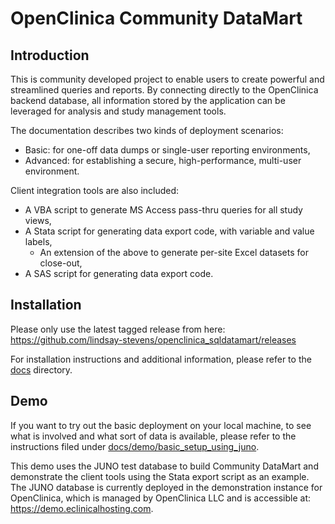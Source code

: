 # OpenClinica Community DataMart


## Introduction
This is community developed project to enable users to create powerful and streamlined queries and reports. By connecting directly to the OpenClinica backend database, all information stored by the application can be leveraged for analysis and study management tools.

The documentation describes two kinds of deployment scenarios:

- Basic: for one-off data dumps or single-user reporting environments,
- Advanced: for establishing a secure, high-performance, multi-user environment.

Client integration tools are also included:

- A VBA script to generate MS Access pass-thru queries for all study views,
- A Stata script for generating data export code, with variable and value labels,
    - An extension of the above to generate per-site Excel datasets for close-out,
- A SAS script for generating data export code.


## Installation
Please only use the latest tagged release from here: https://github.com/lindsay-stevens/openclinica_sqldatamart/releases

For installation instructions and additional information, please refer to the [docs](docs) directory.


## Demo
If you want to try out the basic deployment on your local machine, to see what is involved and what sort of data is available, please refer to the instructions filed under [docs/demo/basic_setup_using_juno](docs/demo/basic_setup_using_juno). 

This demo uses the JUNO test database to build Community DataMart and demonstrate the client tools using the Stata export script as an example. The JUNO database is currently deployed in the demonstration instance for OpenClinica, which is managed by OpenClinica LLC and is accessible at: https://demo.eclinicalhosting.com.
